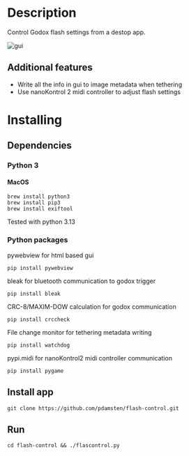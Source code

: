 # Description

Control Godox flash settings from a destop app.

![gui](https://petridamsten.com/media/flash_control.png "GUI")

## Additional features

- Write all the info in gui to image metadata when tethering
- Use nanoKontrol 2 midi controller to adjust flash settings

# Installing
## Dependencies
### Python 3
#### MacOS
    brew install python3
    brew install pip3
    brew install exiftool
    
Tested with python 3.13

### Python packages

pywebview for html based gui

    pip install pywebview

bleak for bluetooth communication to godox trigger

    pip install bleak

CRC-8/MAXIM-DOW calculation for godox communication
    
    pip install crccheck

File change monitor for tethering metadata writing

    pip install watchdog

pypi.midi for nanoKontrol2 midi controller communication

    pip install pygame

## Install app

    git clone https://github.com/pdamsten/flash-control.git

## Run

    cd flash-control && ./flascontrol.py
